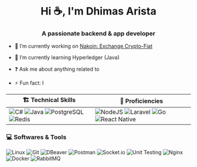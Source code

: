 <h1 align="center">Hi ☕, I'm Dhimas Arista</h1>
<h3 align="center">A passionate backend & app developer</h3>


- 🔭 I’m currently working on [Nakoin: Exchange Crypto-Fiat](https://github.com/dhimasarista/nakoin)

- 🌱 I’m currently learning Hyperledger (Java)

- ❓ Ask me about anything related to 

- ⚡ Fun fact: I


| 🏗️ Technical Skills | 🌱 Proficiencies |
|-------------------------|----------------------|
| ![C#](https://custom-icon-badges.demolab.com/badge/CSharp-%23E0559F.svg?logo=cshrp&logoColor=white) ![Java](https://img.shields.io/badge/Java-%23F1413D.svg?logo=openjdk&logoColor=white) ![PostgreSQL](https://img.shields.io/badge/PostgreSQL-0056A3?logo=postgresql&logoColor=white) ![Redis](https://img.shields.io/badge/Redis-ED5454?logo=redis&logoColor=white) | ![NodeJS](https://img.shields.io/badge/NodeJS-339933.svg?logo=node.js&logoColor=white) ![Laravel](https://img.shields.io/badge/Laravel-EB6A4A?logo=laravel&logoColor=white) ![Go](https://img.shields.io/badge/Golang-%2300ADD8.svg?logo=go&logoColor=white) ![React Native](https://img.shields.io/badge/React%20Native-20232A?logo=react&logoColor=61DAFB) |


### 💻 Softwares & Tools
![Linux](https://img.shields.io/badge/Linux-%23FCC624?logo=linux&logoColor=black)
![Git](https://img.shields.io/badge/Git-%23F1502F?logo=git&logoColor=white)
![DBeaver](https://img.shields.io/badge/DBeaver-%234A90E2?logo=dbeaver&logoColor=white)
![Postman](https://img.shields.io/badge/Postman-%23FF6C37?logo=postman&logoColor=white)
![Socket.io](https://img.shields.io/badge/SocketIO-%23B0B0B0?logo=socketdotio&logoColor=black&color=white)
![Unit Testing](https://img.shields.io/badge/Unit%20Testing-%23FF5722?logo=jest&logoColor=white)
![Nginx](https://img.shields.io/badge/Nginx-%23009639?logo=nginx&logoColor=white)
![Docker](https://img.shields.io/badge/Docker-%232496ED?logo=docker&logoColor=white)
![RabbitMQ](https://img.shields.io/badge/RabbitMQ-%23FF6600?logo=rabbitmq&logoColor=white)

<!--
![MSSQL](https://custom-icon-badges.demolab.com/badge/MSSQL-EB5A5A.svg?logo=mssql&logoColor=white)
[![LinkedIn](https://custom-icon-badges.demolab.com/badge/LinkedIn-0A66C2?logo=linkedin-white&logoColor=fff)](https://www.linkedin.com/in/dhimasarista/)
[![Instagram Badge](https://img.shields.io/badge/-Instagram-purple?logo=instagram&logoColor=white&link=https://instagram.com/codedhims/)](https://www.instagram.com/codedhims)
[![Gmail](https://img.shields.io/badge/-Gmail-c14438?style=flat&logo=Gmail&logoColor=white)](mailto:mdhimasarista@gmail.com)
[![Website Badge](https://img.shields.io/badge/-Website-c14438?style=flat&logo=Google-Chrome&logoColor=white&link=https://dhimasarista.github.io)](https://dhimasarista.github.io)
[![Github](https://img.shields.io/github/followers/dhimasarista?label=Follow&style=social)](https://github.com/dhimasarista)
